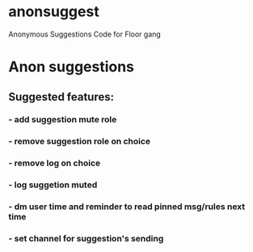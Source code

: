 # anonsuggest
Anonymous Suggestions Code for Floor gang 

# Anon suggestions
## Suggested features:
### - add suggestion mute role
### - remove suggestion role on choice
### - remove log on choice
### - log suggetion muted
### - dm user time and reminder to read pinned msg/rules next time
### - set channel for suggestion's sending

